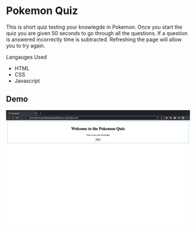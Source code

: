 # Pokemon Quiz
This is short quiz testing your knowlegde in Pokemon. Once you start the quiz you are given 50 seconds to go through all the questions. If a question is answered incorrectly time is subtracted. Refreshing the page will allow you to try again.

Langauges Used 
- HTML
- CSS
- Javascript

## Demo
![QizDemo](./Develop/assets/Quiz.jpg)

